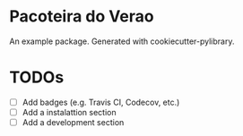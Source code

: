 # Pacoteira do Verao

An example package. Generated with cookiecutter-pylibrary.

# TODOs

- [ ] Add badges (e.g. Travis CI, Codecov, etc.)
- [ ] Add a instalattion section
- [ ] Add a development section
